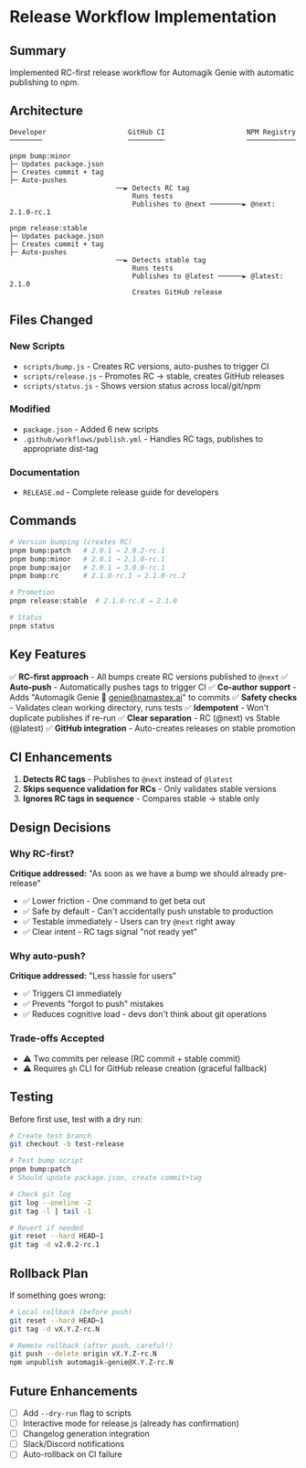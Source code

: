# Release Workflow Implementation

## Summary

Implemented RC-first release workflow for Automagik Genie with automatic publishing to npm.

## Architecture

```
Developer                    GitHub CI                    NPM Registry
────────                     ─────────                    ────────────

pnpm bump:minor
├─ Updates package.json
├─ Creates commit + tag
├─ Auto-pushes
                          ──► Detects RC tag
                              Runs tests
                              Publishes to @next ────────► @next: 2.1.0-rc.1

pnpm release:stable
├─ Updates package.json
├─ Creates commit + tag
├─ Auto-pushes
                          ──► Detects stable tag
                              Runs tests
                              Publishes to @latest ──────► @latest: 2.1.0
                              Creates GitHub release
```

## Files Changed

### New Scripts
- `scripts/bump.js` - Creates RC versions, auto-pushes to trigger CI
- `scripts/release.js` - Promotes RC → stable, creates GitHub releases
- `scripts/status.js` - Shows version status across local/git/npm

### Modified
- `package.json` - Added 6 new scripts
- `.github/workflows/publish.yml` - Handles RC tags, publishes to appropriate dist-tag

### Documentation
- `RELEASE.md` - Complete release guide for developers

## Commands

```bash
# Version bumping (creates RC)
pnpm bump:patch   # 2.0.1 → 2.0.2-rc.1
pnpm bump:minor   # 2.0.1 → 2.1.0-rc.1
pnpm bump:major   # 2.0.1 → 3.0.0-rc.1
pnpm bump:rc      # 2.1.0-rc.1 → 2.1.0-rc.2

# Promotion
pnpm release:stable  # 2.1.0-rc.X → 2.1.0

# Status
pnpm status
```

## Key Features

✅ **RC-first approach** - All bumps create RC versions published to `@next`
✅ **Auto-push** - Automatically pushes tags to trigger CI
✅ **Co-author support** - Adds "Automagik Genie 🧞 <genie@namastex.ai>" to commits
✅ **Safety checks** - Validates clean working directory, runs tests
✅ **Idempotent** - Won't duplicate publishes if re-run
✅ **Clear separation** - RC (@next) vs Stable (@latest)
✅ **GitHub integration** - Auto-creates releases on stable promotion

## CI Enhancements

1. **Detects RC tags** - Publishes to `@next` instead of `@latest`
2. **Skips sequence validation for RCs** - Only validates stable versions
3. **Ignores RC tags in sequence** - Compares stable → stable only

## Design Decisions

### Why RC-first?
**Critique addressed:** "As soon as we have a bump we should already pre-release"
- ✅ Lower friction - One command to get beta out
- ✅ Safe by default - Can't accidentally push unstable to production
- ✅ Testable immediately - Users can try `@next` right away
- ✅ Clear intent - RC tags signal "not ready yet"

### Why auto-push?
**Critique addressed:** "Less hassle for users"
- ✅ Triggers CI immediately
- ✅ Prevents "forgot to push" mistakes
- ✅ Reduces cognitive load - devs don't think about git operations

### Trade-offs Accepted
- ⚠️ Two commits per release (RC commit + stable commit)
- ⚠️ Requires `gh` CLI for GitHub release creation (graceful fallback)

## Testing

Before first use, test with a dry run:

```bash
# Create test branch
git checkout -b test-release

# Test bump script
pnpm bump:patch
# Should update package.json, create commit+tag

# Check git log
git log --oneline -2
git tag -l | tail -1

# Revert if needed
git reset --hard HEAD~1
git tag -d v2.0.2-rc.1
```

## Rollback Plan

If something goes wrong:

```bash
# Local rollback (before push)
git reset --hard HEAD~1
git tag -d vX.Y.Z-rc.N

# Remote rollback (after push, careful!)
git push --delete origin vX.Y.Z-rc.N
npm unpublish automagik-genie@X.Y.Z-rc.N
```

## Future Enhancements

- [ ] Add `--dry-run` flag to scripts
- [ ] Interactive mode for release.js (already has confirmation)
- [ ] Changelog generation integration
- [ ] Slack/Discord notifications
- [ ] Auto-rollback on CI failure
